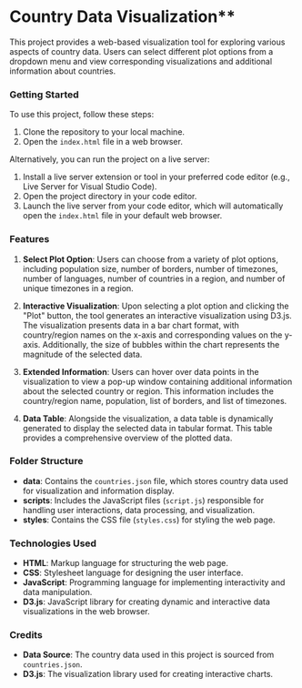 # Country Data Visualization**

This project provides a web-based visualization tool for exploring various aspects of country data. Users can select different plot options from a dropdown menu and view corresponding visualizations and additional information about countries.

### Getting Started

To use this project, follow these steps:

1. Clone the repository to your local machine.
2. Open the `index.html` file in a web browser.

Alternatively, you can run the project on a live server:

1. Install a live server extension or tool in your preferred code editor (e.g., Live Server for Visual Studio Code).
2. Open the project directory in your code editor.
3. Launch the live server from your code editor, which will automatically open the `index.html` file in your default web browser.

### Features

1. **Select Plot Option**: Users can choose from a variety of plot options, including population size, number of borders, number of timezones, number of languages, number of countries in a region, and number of unique timezones in a region.

2. **Interactive Visualization**: Upon selecting a plot option and clicking the "Plot" button, the tool generates an interactive visualization using D3.js. The visualization presents data in a bar chart format, with country/region names on the x-axis and corresponding values on the y-axis. Additionally, the size of bubbles within the chart represents the magnitude of the selected data.

3. **Extended Information**: Users can hover over data points in the visualization to view a pop-up window containing additional information about the selected country or region. This information includes the country/region name, population, list of borders, and list of timezones.

4. **Data Table**: Alongside the visualization, a data table is dynamically generated to display the selected data in tabular format. This table provides a comprehensive overview of the plotted data.

### Folder Structure

- **data**: Contains the `countries.json` file, which stores country data used for visualization and information display.
- **scripts**: Includes the JavaScript files (`script.js`) responsible for handling user interactions, data processing, and visualization.
- **styles**: Contains the CSS file (`styles.css`) for styling the web page.

### Technologies Used

- **HTML**: Markup language for structuring the web page.
- **CSS**: Stylesheet language for designing the user interface.
- **JavaScript**: Programming language for implementing interactivity and data manipulation.
- **D3.js**: JavaScript library for creating dynamic and interactive data visualizations in the web browser.

### Credits

- **Data Source**: The country data used in this project is sourced from `countries.json`.
- **D3.js**: The visualization library used for creating interactive charts.
